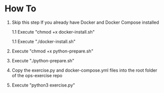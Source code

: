 # How To

1. Skip this step If you already have Docker and Docker Compose installed

    1.1 Execute "chmod +x docker-install.sh"
    
    1.1 Execute "./docker-install.sh"
    
1. Execute "chmod +x python-prepare.sh"
1. Execute "./python-prepare.sh"
1. Copy the exercise.py and docker-compose.yml files into the root folder of the ops-exercise repo
1. Execute "python3 exercise.py"

